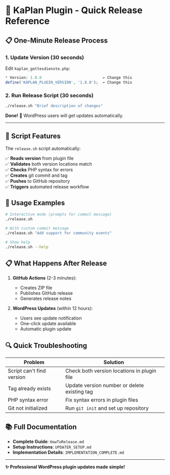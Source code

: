 # 🚀 KaPlan Plugin - Quick Release Reference

## 📋 One-Minute Release Process

### 1. Update Version (30 seconds)
Edit `kaplan_gottesdienste.php`:
```php
* Version: 1.8.0                           ← Change this
define('KAPLAN_PLUGIN_VERSION', '1.8.0');  ← Change this
```

### 2. Run Release Script (30 seconds)
```bash
./release.sh "Brief description of changes"
```

**Done!** 🎉 WordPress users will get updates automatically.

---

## 🔧 Script Features

The `release.sh` script automatically:

✅ **Reads version** from plugin file  
✅ **Validates** both version locations match  
✅ **Checks** PHP syntax for errors  
✅ **Creates** git commit and tag  
✅ **Pushes** to GitHub repository  
✅ **Triggers** automated release workflow  

## 🎯 Usage Examples

```bash
# Interactive mode (prompts for commit message)
./release.sh

# With custom commit message
./release.sh "Add support for community events"

# Show help
./release.sh --help
```

## 📋 What Happens After Release

1. **GitHub Actions** (2-3 minutes):
   - Creates ZIP file
   - Publishes GitHub release
   - Generates release notes

2. **WordPress Updates** (within 12 hours):
   - Users see update notification
   - One-click update available
   - Automatic plugin update

## 🔍 Quick Troubleshooting

| Problem | Solution |
|---------|----------|
| Script can't find version | Check both version locations in plugin file |
| Tag already exists | Update version number or delete existing tag |
| PHP syntax error | Fix syntax errors in plugin files |
| Git not initialized | Run `git init` and set up repository |

## 📚 Full Documentation

- **Complete Guide**: `HowToRelease.md`
- **Setup Instructions**: `UPDATER_SETUP.md`  
- **Implementation Details**: `IMPLEMENTATION_COMPLETE.md`

---

**✨ Professional WordPress plugin updates made simple!**
